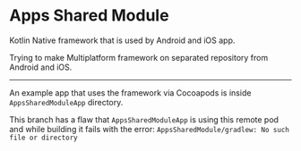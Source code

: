 # Apps Shared Module

Kotlin Native framework that is used by Android and iOS app.

Trying to make Multiplatform framework on separated repository from Android and iOS.

---

An example app that uses the framework via Cocoapods is inside `AppsSharedModuleApp` directory.

This branch has a flaw that `AppsSharedModuleApp` is using this remote pod and while building it fails with the error: `AppsSharedModule/gradlew: No such file or directory`


